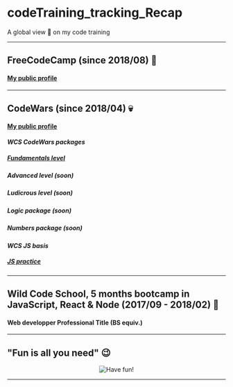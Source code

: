 # codeTraining_tracking_Recap
A global view :eyes: on my code training

---

## FreeCodeCamp (since 2018/08) :christmas_tree:

#### [My public profile](https://www.freecodecamp.org/codingk8)

---

## CodeWars (since 2018/04) :skull:

#### [My public profile](https://www.codewars.com/users/codingk8)

#### _WCS CodeWars packages_

##### [Fundamentals level](https://github.com/codingk8/codeWars_Fundamentals_WCS_Bootcamp)
##### Advanced level (soon)
##### Ludicrous level (soon)
##### Logic package (soon)
##### Numbers package (soon)

#### _WCS JS basis_
##### [JS practice](https://github.com/codingk8/JS_exercices_WCS_Bootcamp)

___

## Wild Code School, 5 months bootcamp in JavaScript, React & Node (2017/09 - 2018/02) :princess:

#### Web developper Professional Title (BS equiv.)

___

## "Fun is all you need" :wink:
<p align="center"><img src="https://media.giphy.com/media/tSbgQoZd583Cg/giphy.gif" alt="Have fun!")</p>
  
---
